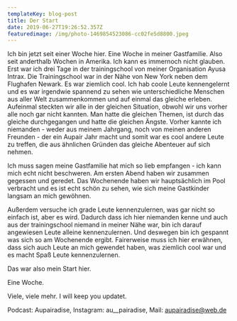 ```yaml
---
templateKey: blog-post
title: Der Start
date: 2019-06-27T19:26:52.357Z
featuredimage: /img/photo-1469854523086-cc02fe5d8800.jpeg
---
```

Ich bin jetzt seit einer Woche hier. Eine Woche in meiner Gastfamilie. Also seit anderthalb Wochen in Amerika. Ich kann es immernoch nicht glauben. Erst war ich drei Tage in der trainingschool von meiner Organisation Ayusa Intrax. Die Trainingschool war in der Nähe von New York neben dem Flughafen Newark. Es war ziemlich cool. Ich hab coole Leute kennengelernt und es war irgendwie spannend zu sehen wie unterschiedliche Menschen aus aller Welt zusammenkommen und auf einmal das gleiche erleben. Aufeinmal steckten wir alle in der gleichen Situation, obwohl wir uns vorher alle noch gar nicht kannten. Man hatte die gleichen Themen, ist durch das gleiche durchgegangen und hatte die gleichen Ängste. Vorher kannte ich niemanden - weder aus meinem Jahrgang, noch von meinen anderen Freunden - der ein Aupair Jahr macht und somit war es cool andere Leute zu treffen, die aus ähnlichen Gründen das gleiche Abenteuer auf sich nehmen. 

Ich muss sagen meine Gastfamilie hat mich so lieb empfangen - ich kann mich echt nicht beschweren. Am ersten Abend haben wir zusammen gegessen und geredet. Das Wochenende haben wir hauptsächlich im Pool verbracht und es ist echt schön zu sehen, wie sich meine Gastkinder langsam an mich gewöhnen. 

Außerdem versuche ich grade Leute kennenzulernen, was gar nicht so einfach ist, aber es wird. Dadurch dass ich hier niemanden kenne und auch aus der trainingschool niemand in meiner Nähe war, bin ich darauf angewiesen Leute alleine kennenzulernen. Und deswegen bin ich gespannt was sich so am Wochenende ergibt. Fairerweise muss ich hier erwähnen, dass sich auch Leute an mich gewendet haben, was ziemlich cool war und es macht Spaß Leute kennenzulernen. 

Das war also mein Start hier. 

Eine Woche.

Viele, viele mehr. I will keep you updatet.

Podcast: Aupairadise, Instagram: au__pairadise, Mail: aupairadise@web.de
